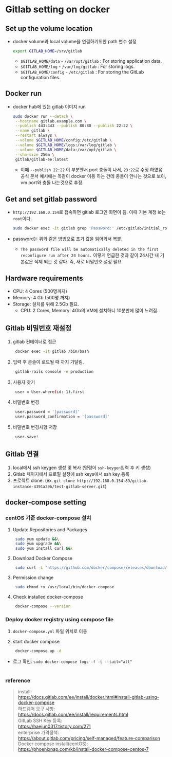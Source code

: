 # Gitlab setting on docker

## Set up the volume location

- docker volume과 local volume을 연결하기위한 path 변수 설정

  ```sh
  export GITLAB_HOME=/srv/gitlab
  ```

  - `$GITLAB_HOME/data` - `/var/opt/gitlab` : For storing application data.
  - `$GITLAB_HOME/log` - `/var/log/gitlab` : For storing logs.
  - `$GITLAB_HOME/config` - `/etc/gitlab` : For storing the GitLab configuration files.

## Docker run

- docker hub에 있는 gitlab 이미지 run

  ```sh
  sudo docker run --detach \
   --hostname gitlab.example.com \
   --publish 443:443 --publish 80:80 --publish 22:22 \
   --name gitlab \
   --restart always \
   --volume $GITLAB_HOME/config:/etc/gitlab \
   --volume $GITLAB_HOME/logs:/var/log/gitlab \
   --volume $GITLAB_HOME/data:/var/opt/gitlab \
   --shm-size 256m \
   gitlab/gitlab-ee:latest
  ```

  - 이때 `--publish 22:22` 이 부분엔서 port 충돌이 나서, `23:22`로 수정 하였음. 공식 문서 예시에는 똑같이 docker 이용 하는 건데 충돌이 안나는 것으로 보아, vm port와 충돌 나는것으로 추정.

## Get and set gitlab password

- `http://192.168.0.154`로 접속하면 gitlab 로그인 화면이 뜸. 이때 기본 계정 id는 `root`이다.

  ```sh
  sudo docker exec -it gitlab grep 'Password:' /etc/gitlab/initial_root_password
  ```

- password는 위와 같은 방법으로 초기 값을 읽어와서 복붙.
  - `The password file will be automatically deleted in the first reconfigure run after 24 hours.` 이렇게 언급한 것과 같이 24시간 내 기본값은 삭제 되는 것 같다. 즉, 새로 비밀번호 설정 필요.

## Hardware requirements

- CPU: 4 Cores (500명까지)
- Memory: 4 Gb (500명 까지)
- Storage: 설치를 위해 2.5Gb 필요.
  - CPU: 2 Cores, Memory: 4Gb의 VM에 설치하니 10분만에 많이 느려짐.

## Gitlab 비밀번호 재설정

1. gitlab 컨테이너로 접근

   ```sh
    docker exec -it gitlab /bin/bash
   ```

2. 입력 후 콘솔이 로드될 때 까지 기달림.

   ```sh
    gitlab-rails console -e production
   ```

3. 사용자 찾기

   ```sh
    user = User.where(id: 1).first
   ```

4. 비밀번호 변경

   ```sh
    user.password = '[password]'
    user.password_confirmation = '[password]'
   ```

5. 비밀번호 변경사항 저장

   ```sh
    user.save!
   ```

## Gitlab 연결

1. local에서 ssh keygen 생성 및 복사 (명령어 `ssh-keygen`입력 후 키 생성)
2. Gitlab 페이지에서 프로필 설정에 ssh keys에서 ssh key 등록
3. 프로젝트 clone. (ex. `git clone http://192.168.0.154:89/gitlab-instance-4391a29b/test-gitlab-server.git`)

## docker-compose setting

### centOS 기준 docker-compose 설치

1. Update Repositories and Packages

   ```sh
    sudo yum update &&\
    sudo yum upgrade &&\
    sudo yum install curl &&\
   ```

2. Download Docker Compose

   ```sh
    sudo curl -L "https://github.com/docker/compose/releases/download/1.24.1/docker-compose-$(uname -s)-$(uname -m)" -o /usr/local/bin/docker-compose
   ```

3. Permission change

   ```sh
    sudo chmod +x /usr/local/bin/docker-compose
   ```

4. Check installed docker-compose

   ```sh
    docker-compose --version
   ```

### Deploy docker registry using compose file

1.  `docker-compose.yml` 파일 위치로 이동

2.  start docker compose

    ```sh
     docker-compose up -d
    ```

- 로그 확인: `sudo docker-compose logs -f -t --tail="all"`
  </br>
  </br>

### reference

> install: \
> <https://docs.gitlab.com/ee/install/docker.html#install-gitlab-using-docker-compose> \
> 하드웨어 요구 사항: \
> <https://docs.gitlab.com/ee/install/requirements.html> \
> GitLab SSH Key 등록: \
> <https://haejun0317.tistory.com/271> \
> enterprise 가격정책: \
> <https://about.gitlab.com/pricing/self-managed/feature-comparison>
> Docker compose install(centOS): \
> <https://phoenixnap.com/kb/install-docker-compose-centos-7>
